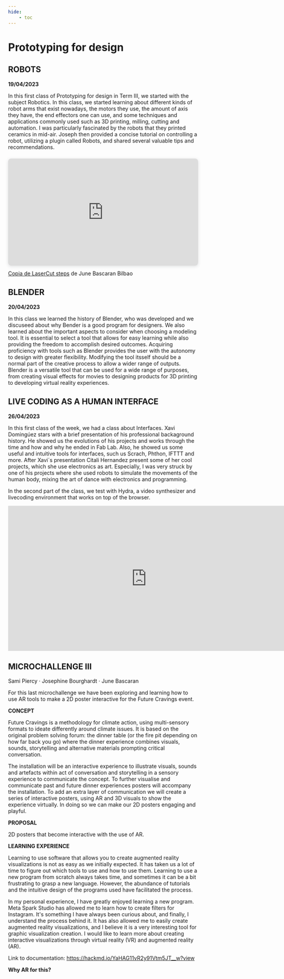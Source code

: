 ```yaml
---
hide:
    - toc
---
```

# **Prototyping for design** 

## ROBOTS    
**19/04/2023** 

In this first class of Prototyping for design in Term III, we started with the subject Robotics. In this class, we started learning about different kinds of robot arms that exist nowadays, the motors they use, the amount of axis they have, the end effectors one can use, and some techniques and applications commonly used such as 3D printing, milling, cutting and automation. I was particularly fascinated by the robots that they  printed ceramics in mid-air. Joseph then provided a concise tutorial on controlling a robot, utilizing a plugin called Robots, and shared several valuable tips and recommendations. 

<div style="position: relative; width: 100%; height: 0; padding-top: 56.2500%;
 padding-bottom: 0; box-shadow: 0 2px 8px 0 rgba(63,69,81,0.16); margin-top: 1.6em; margin-bottom: 0.9em; overflow: hidden;
 border-radius: 8px; will-change: transform;">
  <iframe loading="lazy" style="position: absolute; width: 100%; height: 100%; top: 0; left: 0; border: none; padding: 0;margin: 0;"
    src="https:&#x2F;&#x2F;www.canva.com&#x2F;design&#x2F;DAFhG_VmjA4&#x2F;view?embed" allowfullscreen="allowfullscreen" allow="fullscreen">
  </iframe>
</div>
<a href="https:&#x2F;&#x2F;www.canva.com&#x2F;design&#x2F;DAFhG_VmjA4&#x2F;view?utm_content=DAFhG_VmjA4&amp;utm_campaign=designshare&amp;utm_medium=embeds&amp;utm_source=link" target="_blank" rel="noopener">Copia de LaserCut steps</a> de June Bascaran Bilbao

## BLENDER 
**20/04/2023**

In this class we learned the history of Blender, who was developed and we discuseed about why Bender is a good program for designers. We also learned about the important aspects to consider when choosing a modeling tool. It is essential to select a tool that allows for easy learning while also providing the freedom to accomplish desired outcomes. Acquiring proficiency with tools such as Blender provides the user with the autonomy to design with greater flexibility. Modifying the tool itsself should be a normal part of the creative process to allow a wider range of outputs. Blender is a versatile tool that can be used for a wide range of purposes, from creating visual effects for movies to designing products for 3D printing to developing virtual reality experiences.

## LIVE CODING AS A HUMAN INTERFACE 
**26/04/2023**

In this first class of the week, we had a class about Interfaces. Xavi Domingúez stars with a brief presentation of his professional backaground history. He showed us the evolutions of his projects and works through the time and how and why he ended in Fab Lab. Also, he showed us some useful and intuitive tools for interfaces, such us Scrach, Phthon, IFTTT and more. After Xavi´s presentation Citali Hernandez present some of her cool projects, which she use electronics as art. Especially, I was very struck by one of his projects where she used robots to simulate the movements of the human body, mixing the art of dance with electronics and programming. 

In the second part of the class, we test with Hydra, a video synthesizer and livecoding environment that works on top of the browser. 

<iframe width="733" height="385" src="https://www.youtube.com/embed/G_0Caog1EfY" title="Hybra video" frameborder="0" allow="accelerometer; autoplay; clipboard-write; encrypted-media; gyroscope; picture-in-picture; web-share" allowfullscreen></iframe>

## MICROCHALLENGE III 

Sami Piercy · Josephine Bourghardt · June Bascaran 

For this last microchallenge we have been exploring and learning how to use AR tools to make a 2D poster interactive for the Future Cravings event. 

**CONCEPT**

Future Cravings is a methodology for climate action, using multi-sensory formats to ideate differently around climate issues. It is based on the original problem solving forum: the dinner table (or the fire pit depending on how far back you go) where the dinner experience combines visuals, sounds, storytelling and alternative materials prompting critical conversation.

The installation will be an interactive experience to illustrate visuals, sounds and artefacts within act of conversation and storytelling in a sensory experience to communicate the concept. To further visualise and communicate past and future dinner experiences posters will accompany the installation. To add an extra layer of communication we will create a series of interactive posters, using AR and 3D visuals to show the experience virtually. In doing so we can make our 2D posters engaging and playful.

**PROPOSAL**

2D posters that become interactive with the use of AR.

**LEARNING EXPERIENCE**

Learning to use software that allows you to create augmented reality visualizations is not as easy as we initially expected. It has taken us a lot of time to figure out which tools to use and how to use them. Learning to use a new program from scratch always takes time, and sometimes it can be a bit frustrating to grasp a new language. However, the abundance of tutorials and the intuitive design of the programs used have facilitated the process.

In my personal experience, I have greatly enjoyed learning a new program. Meta Spark Studio has allowed me to learn how to create filters for Instagram. It's something I have always been curious about, and finally, I understand the process behind it. It has also allowed me to easily create augmented reality visualizations, and I believe it is a very interesting tool for graphic visualization creation. I would like to learn more about creating interactive visualizations through virtual reality (VR) and augmented reality (AR).

Link to documentation: https://hackmd.io/YaHAG11vR2y91Vtm5JT__w?view

**Why AR for this?**
